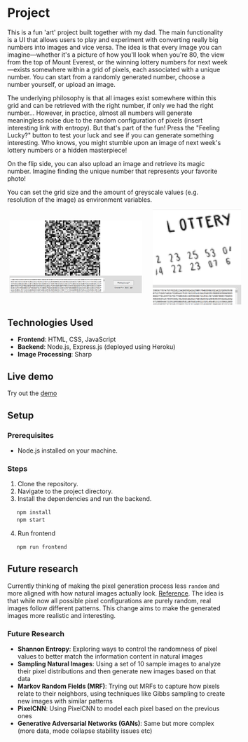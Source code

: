 # Project

This is a fun 'art' project built together with my dad. The main functionality is a UI that allows users to play and experiment with converting really big numbers into images and vice versa. The idea is that every image you can imagine—whether it's a picture of how you'll look when you're 80, the view from the top of Mount Everest, or the winning lottery numbers for next week—exists somewhere within a grid of pixels, each associated with a unique number. You can start from a randomly generated number, choose a number yourself, or upload an image.

The underlying philosophy is that all images exist somewhere within this grid and can be retrieved with the right number, if only we had the right number... However, in practice, almost all numbers will generate meaningless noise due to the random configuration of pixels (insert interesting link with entropy). But that's part of the fun! Press the "Feeling Lucky?" button to test your luck and see if you can generate something interesting. Who knows, you might stumble upon an image of next week's lottery numbers or a hidden masterpiece!

On the flip side, you can also upload an image and retrieve its magic number. Imagine finding the unique number that represents your favorite photo!

You can set the grid size and the amount of greyscale values (e.g. resolution of the image) as environment variables.

<div style="display: flex; align-items: center;">
  <img src="images/random.png" alt="Random Image" style="padding: 5px; width: 60%;" />
  <img src="images/lottooo.png" alt="Lottery Numbers" style="width: 40%; margin-left: 20px;" />
</div>



## Technologies Used

- **Frontend**: HTML, CSS, JavaScript
- **Backend**: Node.js, Express.js (deployed using Heroku)
- **Image Processing**: Sharp

## Live demo

Try out the [demo](https://arnepannemans.github.io/hiddenFutures/)

## Setup

### Prerequisites

- Node.js installed on your machine.

### Steps

1. Clone the repository.
2. Navigate to the project directory.
3. Install the dependencies and run the backend.

```bash
   npm install
   npm start
```
4. Run frontend

```bash
   npm run frontend
```

## Future research

Currently thinking of making the pixel generation process less `random` and more aligned with how natural images actually look. [Reference](https://hal.science/hal-00453249/document). The idea is that while now all possible pixel configurations are purely random, real images follow different patterns. This change aims to make the generated images more realistic and interesting.

### Future Research

- **Shannon Entropy**: Exploring ways to control the randomness of pixel values to better match the information content in natural images
- **Sampling Natural Images**: Using a set of 10 sample images to analyze their pixel distributions and then generate new images based on that data
- **Markov Random Fields (MRF)**: Trying out MRFs to capture how pixels relate to their neighbors, using techniques like Gibbs sampling to create new images with similar patterns
- **PixelCNN**: Using PixelCNN to model each pixel based on the previous ones
- **Generative Adversarial Networks (GANs)**: Same but more complex (more data, mode collapse stability issues etc)